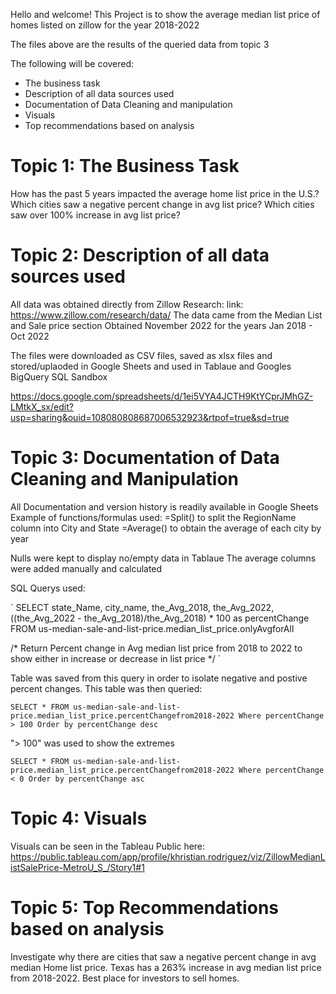 Hello and welcome!
This Project is to show the average median list price of homes listed on zillow for the year 2018-2022

The files above are the results of the queried data from topic 3

The following will be covered:
* The business task
* Description of all data sources used
* Documentation of Data Cleaning and manipulation
* Visuals
* Top recommendations based on analysis

# Topic 1: The Business Task #

How has the past 5 years impacted the average home list price in the U.S.?
Which cities saw a negative percent change in avg list price?
Which cities saw over 100% increase in avg list price?

# Topic 2: Description of all data sources used #

All data was obtained directly from Zillow Research:
link: https://www.zillow.com/research/data/ 
The data came from the Median List and Sale price section
Obtained November 2022 for the years Jan 2018 - Oct 2022

The files were downloaded as CSV files, saved as xlsx files and stored/uplaoded in Google Sheets and used in Tablaue and Googles BigQuery SQL Sandbox

https://docs.google.com/spreadsheets/d/1ei5VYA4JCTH9KtYCprJMhGZ-LMtkX_sx/edit?usp=sharing&ouid=108080808687006532923&rtpof=true&sd=true

# Topic 3: Documentation of Data Cleaning and Manipulation #
All Documentation and version history is readily available in Google Sheets
Example of functions/formulas used:
=Split() to split the RegionName column into City and State
=Average() to obtain the average of each city by year

Nulls were kept to display no/empty data in Tablaue
The average columns were added manually and calculated

SQL Querys used:

` SELECT state_Name, city_name, the_Avg_2018, the_Avg_2022, ((the_Avg_2022 - the_Avg_2018)/the_Avg_2018) * 100 as percentChange
FROM us-median-sale-and-list-price.median_list_price.onlyAvgforAll

/* Return Percent change in Avg median list price from 2018 to 2022 to show either in increase or decrease in list price */ `

Table was saved from this query in order to isolate negative and postive percent changes. This table was then queried:

`SELECT *
FROM us-median-sale-and-list-price.median_list_price.percentChangefrom2018-2022
Where percentChange > 100
Order by percentChange desc `

"> 100" was used to show the extremes

`SELECT *
FROM us-median-sale-and-list-price.median_list_price.percentChangefrom2018-2022
Where percentChange < 0
Order by percentChange asc `

# Topic 4: Visuals #
Visuals can be seen in the Tableau Public here:
https://public.tableau.com/app/profile/khristian.rodriguez/viz/ZillowMedianListSalePrice-MetroU_S_/Story1#1

# Topic 5: Top Recommendations based on analysis #
Investigate why there are cities that saw a negative percent change in avg median Home list price.
Texas has a 263% increase in avg median list price from 2018-2022. Best place for investors to sell homes.



